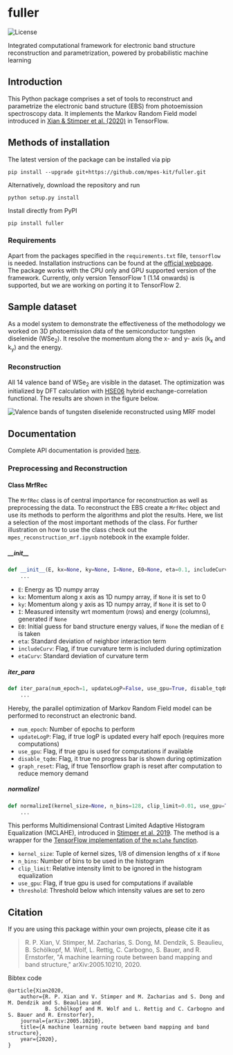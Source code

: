 # fuller
![License](https://img.shields.io/github/license/mpes-kit/fuller?color=lightgrey)

Integrated computational framework for electronic band structure reconstruction and parametrization, powered by probabilistic machine learning

## Introduction

This Python package comprises a set of tools to reconstruct and parametrize the electronic band structure (EBS) from photoemission spectroscopy data. It implements the Markov Random Field model introduced in
[Xian & Stimper et al. (2020)](https://arxiv.org/abs/2005.10210) in TensorFlow. 


## Methods of installation

The latest version of the package can be installed via pip

```
pip install --upgrade git+https://github.com/mpes-kit/fuller.git
```

Alternatively, download the repository and run

```
python setup.py install
```

Install directly from PyPI

```
pip install fuller
```

### Requirements

Apart from the packages specified in the `requirements.txt` file, `tensorflow` is needed. Installation instructions can be found at the [official webpage](https://www.tensorflow.org/install). The package works with the CPU only and GPU supported version of the framework. Currently, only version TensorFlow 1 (1.14 onwards) is supported, but we are working on porting it to TensorFlow 2.

## Sample dataset

As a model system to demonstrate the effectiveness of the methodology we worked on 3D photoemission data of the semiconductor tungsten diselenide (WSe<sub>2</sub>). It resolve the momentum along the x- and y- axis (k<sub>x</sub> and k<sub>y</sub>) and the energy.

### Reconstruction

All 14 valence band of WSe<sub>2</sub> are visible in the dataset. The optimization was initialized by DFT calculation with [HSE06](https://aip.scitation.org/doi/10.1063/1.1564060) hybrid exchange-correlation functional. The results are shown in the figure below.

![Valence bands of tungsten diselenide reconstructed using MRF model](https://github.com/VincentStimper/fuller/blob/master/images/mrf_rec_init_kx_slices.gif "Valence bands of tungsten diselenide reconstructed using MRF model")


## Documentation

Complete API documentation is provided [here](https://mpes-kit.github.io/fuller/).

### Preprocessing and Reconstruction

#### Class MrfRec

The `MrfRec` class is of central importance for reconstruction as well as preprocessing the data. To reconstruct the EBS create a `MrfRec` object and use its methods to perform the algorithms and plot the results. Here, we list a selection of the most important methods of the class. For further illustration on how to use the class check out the `mpes_reconstruction_mrf.ipynb` notebook in the example folder.

##### \_\_init\_\_

```python
def __init__(E, kx=None, ky=None, I=None, E0=None, eta=0.1, includeCurv=False, etaCurv=0.1):
    ...
```

* `E`: Energy as 1D numpy array
* `kx`: Momentum along x axis as 1D numpy array, if `None` it is set to 0
* `ky`: Momentum along y axis as 1D numpy array, if `None` it is set to 0
* `I`: Measured intensity wrt momentum (rows) and energy (columns), generated if `None`
* `E0`: Initial guess for band structure energy values, if `None` the median of `E` is taken
* `eta`: Standard deviation of neighbor interaction term
* `includeCurv`: Flag, if true curvature term is included during optimization
* `etaCurv`: Standard deviation of curvature term

##### iter_para

```python
def iter_para(num_epoch=1, updateLogP=False, use_gpu=True, disable_tqdm=False, graph_reset=False):
    ...
```

Hereby, the parallel optimization of Markov Random Field model can be performed to reconstruct an electronic
band.
* `num_epoch`: Number of epochs to perform
* `updateLogP`: Flag, if true logP is updated every half epoch (requires more computations)
* `use_gpu`: Flag, if true gpu is used for computations if available
* `disable_tqdm`: Flag, it true no progress bar is shown during optimization
* `graph_reset`: Flag, if true Tensorflow graph is reset after computation to reduce memory demand

##### normalizeI

```python
def normalizeI(kernel_size=None, n_bins=128, clip_limit=0.01, use_gpu=True, threshold=1e-6):
    ...
```

This performs Multidimensional Contrast Limited Adaptive Histogram Equalization (MCLAHE), introduced in [Stimper et al. 2019](https://ieeexplore.ieee.org/document/8895993). The method is a wrapper for the [TensorFlow implementation of the `mclahe` function](https://github.com/VincentStimper/mclahe).
* `kernel_size`: Tuple of kernel sizes, 1/8 of dimension lengths of x if `None`
* `n_bins`: Number of bins to be used in the histogram
* `clip_limit`: Relative intensity limit to be ignored in the histogram equalization
* `use_gpu`: Flag, if true gpu is used for computations if available
* `threshold`: Threshold below which intensity values are set to zero


## Citation

If you are using this package within your own projects, please cite it as
> R. P. Xian, V. Stimper, M. Zacharias, S. Dong, M. Dendzik, S. Beaulieu, B. Schölkopf, M. Wolf, L. Rettig, C. Carbogno, S. Bauer, and R. Ernstorfer, "A machine learning route between band mapping and band structure," arXiv:2005.10210, 2020.

Bibtex code
```
@article{Xian2020,
    author={R. P. Xian and V. Stimper and M. Zacharias and S. Dong and M. Dendzik and S. Beaulieu and
            B. Schölkopf and M. Wolf and L. Rettig and C. Carbogno and S. Bauer and R. Ernstorfer},
    journal={arXiv:2005.10210},
    title={A machine learning route between band mapping and band structure},
    year={2020},
}
```

